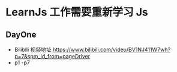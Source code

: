 # LearnJs 工作需要重新学习 Js

## DayOne

- Bilibili 视频地址 https://www.bilibili.com/video/BV1NJ411W7wh?p=7&spm_id_from=pageDriver
- p1 -p7
